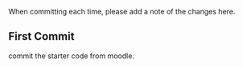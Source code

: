 When committing each time, please add a note of the changes here.

First Commit
----------
commit the starter code from moodle.